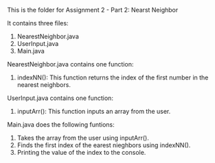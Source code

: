 This is the folder for Assignment 2 - Part 2: Nearst Neighbor

It contains three files:
1. NearestNeighbor.java
2. UserInput.java
3. Main.java

NearestNeighbor.java contains one function:
1. indexNN(): This function returns the index of the first number in the nearest neighbors.

UserInput.java contains one function:
1. inputArr(): This function inputs an array from the user.

Main.java does the following funtions:
1. Takes the array from the user using inputArr().
2. Finds the first index of the earest nieghbors using indexNN().
3. Printing the value of the index to the console.
